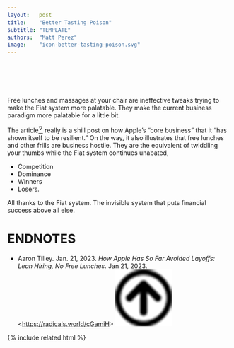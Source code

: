```yaml
---
layout:   post
title:    "Better Tasting Poison"
subtitle: "TEMPLATE"
authors:  "Matt Perez"
image:    "icon-better-tasting-poison.svg"
---
```


<div style="display:none;">
 <p>Free lunches and massages at your chair make the current business paradigm more palatable for a little bit while the <span class='_paradigm'>Fiat</span> system continues unabated.</p>
</div>

<h1>&nbsp;</h1>
 <p>Free lunches and massages at your chair are ineffective tweaks trying to make the <span class='_paradigm'>Fiat</span> system more palatable. They make the current business paradigm more palatable for a little bit.</p>
 <p>The article<a href="#en02"><sup id="bm02">&hairsp;&nabla;&hairsp;</sup></a> really is a shill post on how Apple&rsquo;s &ldquo;core business&rdquo; that it &ldquo;has shown itself to be resilient.&rdquo; On the way, it also illustrates that free lunches and other frills are business hostile. They are the equivalent of twiddling your thumbs while the <span class="_paradigm">Fiat</span> system continues unabated,</p>
  <ul>
   <li>Competition</li>
   <li>Dominance</li>
   <li>Winners</li>
   <li>Losers.</li>
  </ul>
 <p>All thanks to the <span class="_paradigm">Fiat</span> system. The invisible system that puts financial success above all else.</p>

<h1 class="_section">ENDNOTES</h1>
 <ul>
  <li id="en02">
   <p class="_list-item">
    Aaron Tilley.
    Jan. 21, 2023.
    <em>How Apple Has So Far Avoided Layoffs: Lean Hiring, No Free Lunches</em>.
    Jan 21, 2023.
    &lt;<a href="https://radicals.world/cGamiH" target="_blank">https://radicals.world/cGamiH</a>&gt;
    <a class="_uparrow" href="#bm02"><img src="/assets/img/arrow-up-icon.png"></a>
   </p>
  </li>
 </ul>

{% include related.html %}
